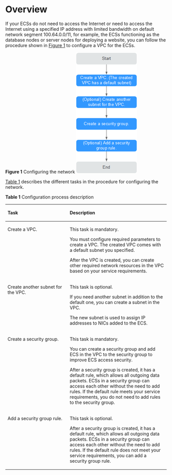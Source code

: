 # Overview<a name="en-us_topic_0030969441"></a>

If your ECSs do not need to access the Internet or need to access the Internet using a specified IP address with limited bandwidth on default network segment 100.64.0.0/11, for example, the ECSs functioning as the database nodes or server nodes for deploying a website, you can follow the procedure shown in [Figure 1](#fd87108563a6848bba1a0f0295fef3515)  to configure a VPC for the ECSs.

**Figure  1**  Configuring the network<a name="fd87108563a6848bba1a0f0295fef3515"></a>
![](figures/configuring-the-network.png "Configuring the network")

[Table 1](#t1b39acc5d1d449eabbea2aab68bfab25)  describes the different tasks in the procedure for configuring the network.

**Table  1**  Configuration process description

<a name="t1b39acc5d1d449eabbea2aab68bfab25"></a><table><thead align="left"><tr id="r60edadb596314703ac46c7069ce33cfd"><th class="cellrowborder" valign="top" width="38.53%" id="mcps1.2.3.1.1"><p id="a1c262edbb41f41109ed3af0f9f9acd2b"><a name="a1c262edbb41f41109ed3af0f9f9acd2b"></a><a name="a1c262edbb41f41109ed3af0f9f9acd2b"></a>Task</p>
</th>
<th class="cellrowborder" valign="top" width="61.47%" id="mcps1.2.3.1.2"><p id="a014ebb6e4d9649829818d57e6f41c4a9"><a name="a014ebb6e4d9649829818d57e6f41c4a9"></a><a name="a014ebb6e4d9649829818d57e6f41c4a9"></a>Description</p>
</th>
</tr>
</thead>
<tbody><tr id="r8b45006c1579411c82d8dcbc6292ea2c"><td class="cellrowborder" valign="top" width="38.53%" headers="mcps1.2.3.1.1 "><p id="a53854b9771bf4562a1197a10fb659e14"><a name="a53854b9771bf4562a1197a10fb659e14"></a><a name="a53854b9771bf4562a1197a10fb659e14"></a>Create a VPC.</p>
</td>
<td class="cellrowborder" valign="top" width="61.47%" headers="mcps1.2.3.1.2 "><p id="a41c5390044454dd589fc3bddbb7339a9"><a name="a41c5390044454dd589fc3bddbb7339a9"></a><a name="a41c5390044454dd589fc3bddbb7339a9"></a>This task is mandatory.</p>
<p id="ab02ba533334540bfa75e1a8d20625d65"><a name="ab02ba533334540bfa75e1a8d20625d65"></a><a name="ab02ba533334540bfa75e1a8d20625d65"></a>You must configure required parameters to create a VPC. The created VPC comes with a default subnet you specified.</p>
<p id="a818db46b90e44120815cfa8144c35c08"><a name="a818db46b90e44120815cfa8144c35c08"></a><a name="a818db46b90e44120815cfa8144c35c08"></a>After the VPC is created, you can create other required network resources in the VPC based on your service requirements.</p>
</td>
</tr>
<tr id="r348b6d2fc2bc48c2aba92daf85f980f9"><td class="cellrowborder" valign="top" width="38.53%" headers="mcps1.2.3.1.1 "><p id="ac72ef170b0504cc7871f7a875ce934c1"><a name="ac72ef170b0504cc7871f7a875ce934c1"></a><a name="ac72ef170b0504cc7871f7a875ce934c1"></a>Create another subnet for the VPC.</p>
</td>
<td class="cellrowborder" valign="top" width="61.47%" headers="mcps1.2.3.1.2 "><p id="a01d9857fac044d97b501d8c3a83d80b9"><a name="a01d9857fac044d97b501d8c3a83d80b9"></a><a name="a01d9857fac044d97b501d8c3a83d80b9"></a>This task is optional.</p>
<p id="a7bef7c1795b4407f8a56a5f6f1e860cb"><a name="a7bef7c1795b4407f8a56a5f6f1e860cb"></a><a name="a7bef7c1795b4407f8a56a5f6f1e860cb"></a>If you need another subnet in addition to the default one, you can create a subnet in the VPC.</p>
<p id="a1f560b983e2742c38feb0d4f2a752669"><a name="a1f560b983e2742c38feb0d4f2a752669"></a><a name="a1f560b983e2742c38feb0d4f2a752669"></a>The new subnet is used to assign IP addresses to NICs added to the ECS.</p>
</td>
</tr>
<tr id="r34972bb690334883b229040e79833a74"><td class="cellrowborder" valign="top" width="38.53%" headers="mcps1.2.3.1.1 "><p id="a4ccc9086f94c42f39a6e61276e74354c"><a name="a4ccc9086f94c42f39a6e61276e74354c"></a><a name="a4ccc9086f94c42f39a6e61276e74354c"></a>Create a security group.</p>
</td>
<td class="cellrowborder" valign="top" width="61.47%" headers="mcps1.2.3.1.2 "><p id="a2a5e4b146180467884a76dc60e6f9174"><a name="a2a5e4b146180467884a76dc60e6f9174"></a><a name="a2a5e4b146180467884a76dc60e6f9174"></a>This task is mandatory.</p>
<p id="a14710d49a76c4dc0a94576bffc5e06a5"><a name="a14710d49a76c4dc0a94576bffc5e06a5"></a><a name="a14710d49a76c4dc0a94576bffc5e06a5"></a>You can create a security group and add ECS&nbsp;in the VPC to the security group to improve&nbsp;ECS access security.</p>
<p id="a4a071bd88ba44d5eb30715f42001f885"><a name="a4a071bd88ba44d5eb30715f42001f885"></a><a name="a4a071bd88ba44d5eb30715f42001f885"></a>After a security group is created, it has a default rule, which allows all outgoing data packets. ECSs in a security group can access each other without the need to add rules. If the default rule meets your service requirements, you do not need to add rules to the security group.</p>
</td>
</tr>
<tr id="r2df0384cb2454eeca0ff868997a4ffc3"><td class="cellrowborder" valign="top" width="38.53%" headers="mcps1.2.3.1.1 "><p id="afba502afa35e4df29757334fbb1d70c3"><a name="afba502afa35e4df29757334fbb1d70c3"></a><a name="afba502afa35e4df29757334fbb1d70c3"></a>Add a security group rule.</p>
</td>
<td class="cellrowborder" valign="top" width="61.47%" headers="mcps1.2.3.1.2 "><p id="a837ce5ee939c4e53a53170e7aafab5c1"><a name="a837ce5ee939c4e53a53170e7aafab5c1"></a><a name="a837ce5ee939c4e53a53170e7aafab5c1"></a>This task is optional.</p>
<p id="a3897c2aae61e41d3af1889a4ddff8d34"><a name="a3897c2aae61e41d3af1889a4ddff8d34"></a><a name="a3897c2aae61e41d3af1889a4ddff8d34"></a>After a security group is created, it has a default rule, which allows all outgoing data packets. ECSs in a security group can access each other without the need to add rules. If the default rule does not meet your service requirements, you can add a security group rule.</p>
</td>
</tr>
</tbody>
</table>


